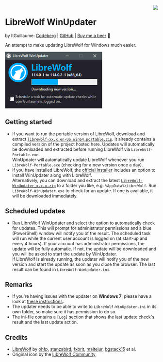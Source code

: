 <img src="LibreWolf-WinUpdater.ico" align="right">

# LibreWolf WinUpdater
by ltGuillaume: [Codeberg](https://codeberg.org/ltGuillaume) | [GitHub](https://github.com/ltGuillaume) | [Buy me a beer](https://buymeacoff.ee/ltGuillaume) 🍺

An attempt to make updating LibreWolf for Windows much easier.

![LibreWolf WinUpdater](SCREENSHOT.png)

## Getting started
- If you want to run the portable version of LibreWolf, download and extract [`librewolf-xx.x.en-US.win64.portable.zip`](https://gitlab.com/librewolf-community/browser/bsys6/-/releases). It already contains a compiled version of the project hosted here. Updates will automatically be downloaded and extracted before running LibreWolf via `LibreWolf-Portable.exe`.  
  WinUpdater will automatically update LibreWolf whenever you run `LibreWolf-Portable.exe` (checking for a new version once a day).  
- If you have installed LibreWolf, the [official installer](https://librewolf.net/installation/windows/) includes an option to install WinUpdater along with LibreWolf.  
  Alternatively, you can download and extract the latest [`LibreWolf-WinUpdater_x.x.x.zip`](https://codeberg.org/ltGuillaume/LibreWolf-WinUpdater/releases) to a folder you like, e.g. `%AppData%\LibreWolf`. Run `LibreWolf-WinUpdater.exe` to check for an update. If one is available, it will be downloaded immediately.  

## Scheduled updates
- Run LibreWolf WinUpdater and select the option to automatically check for updates. This will prompt for administrator permissions and a blue (PowerShell) window will notify you of the result. The scheduled task will run while the current user account is logged on (at start-up and every 4 hours). If your account has administrator permissions, the update will be fully automatic. If not, the update will be downloaded and you will be asked to start the update by WinUpdater.  
  If LibreWolf is already running, the updater will notify you of the new version and start the update as soon as you close the browser. The last result can be found in `LibreWolf-WinUpdater.ini`.  

## Remarks
- If you're having issues with the updater on __Windows 7__, please have a look at [these instructions](https://codeberg.org/ltGuillaume/LibreWolf-WinUpdater/issues/15).
- The updater needs to be able to write to `LibreWolf-WinUpdater.ini` in its own folder, so make sure it has permission to do so.
- The ini-file contains a `[Log]` section that shows the last update check's result and the last update action.

## Credits
* [LibreWolf](https://librewolf.net) by [ohfp](https://gitlab.com/ohfp), [stanzabird](https://stanzabird.nl), [fxbrit](https://gitlab.com/fxbrit), [maltejur](https://gitlab.com/maltejur), [bgstack15](https://bgstack15.wordpress.com) et al.
* Original icon by the [LibreWolf Community](https://gitlab.com/librewolf-community/branding/-/tree/master/icon)
